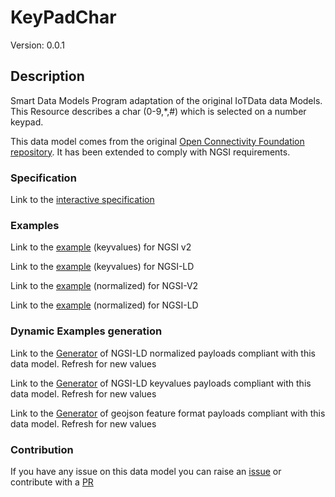 # KeyPadChar
Version: 0.0.1

## Description 

Smart Data Models Program adaptation of the original IoTData data Models. This Resource describes a char (0-9,*,#) which is selected on a number keypad.

This data model comes from the original [Open Connectivity Foundation repository](https://github.com/openconnectivityfoundation/IoTDataModels). It has been extended to comply with NGSI requirements.
### Specification

Link to the [interactive specification](https://swagger.lab.fiware.org/?url=https://smart-data-models.github.io/dataModel.OCF/KeyPadChar/swagger.yaml)
### Examples

Link to the [example](https://smart-data-models.github.io/dataModel.OCF/KeyPadChar/examples/example.json) (keyvalues) for NGSI v2

Link to the [example](https://smart-data-models.github.io/dataModel.OCF/KeyPadChar/examples/example.jsonld) (keyvalues) for NGSI-LD

Link to the [example](https://smart-data-models.github.io/dataModel.OCF/KeyPadChar/examples/example-normalized.json) (normalized) for NGSI-V2

Link to the [example](https://smart-data-models.github.io/dataModel.OCF/KeyPadChar/examples/example-normalized.jsonld) (normalized) for NGSI-LD
### Dynamic Examples generation

Link to the [Generator](https://smartdatamodels.org/extra/ngsi-ld_generator.php?schemaUrl=https://raw.githubusercontent.com/smart-data-models/dataModel.OCF/master/KeyPadChar/schema.json&email=info@smartdatamodels.org) of NGSI-LD normalized payloads compliant with this data model. Refresh for new values

Link to the [Generator](https://smartdatamodels.org/extra/ngsi-ld_generator_keyvalues.php?schemaUrl=https://raw.githubusercontent.com/smart-data-models/dataModel.OCF/master/KeyPadChar/schema.json&email=info@smartdatamodels.org) of NGSI-LD keyvalues payloads compliant with this data model. Refresh for new values

Link to the [Generator](https://smartdatamodels.org/extra/geojson_features_generator.php?schemaUrl=https://raw.githubusercontent.com/smart-data-models/dataModel.OCF/master/KeyPadChar/schema.json&email=info@smartdatamodels.org) of geojson feature format payloads compliant with this data model. Refresh for new values
### Contribution

 If you have any issue on this data model you can raise an [issue](https://github.com/smart-data-models/dataModel.OCF/issues)  or contribute with a [PR](https://github.com/smart-data-models/dataModel.OCF/pulls)